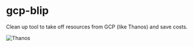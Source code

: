 # gcp-blip
Clean up tool to take off resources from GCP (like Thanos) and save costs.

![Thanos](https://media1.tenor.com/images/b55e24a1f9b7af7c3a82a672569d1027/tenor.gif)
